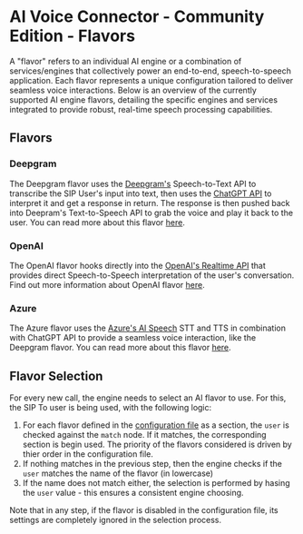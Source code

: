 # AI Voice Connector - Community Edition - Flavors

A "flavor" refers to an individual AI engine or a combination of
services/engines that collectively power an end-to-end, speech-to-speech
application. Each flavor represents a unique configuration tailored to deliver
seamless voice interactions. Below is an overview of the currently supported
AI engine flavors, detailing the specific engines and services integrated to
provide robust, real-time speech processing capabilities.

## Flavors

### Deepgram

The Deepgram flavor uses the [Deepgram's](https://deepgram.com/)
Speech-to-Text API to transcribe the SIP User's input into text, then uses the
[ChatGPT API](https://openai.com/index/chatgpt/) to interpret it and get a
response in return. The response is then pushed back into Deepram's
Text-to-Speech API to grab the voice and play it back to the user. You can
read more about this flavor [here](ai/deepgram.md).

### OpenAI

The OpenAI flavor hooks directly into the [OpenAI's Realtime
API](https://openai.com/index/introducing-the-realtime-api/) that provides
direct Speech-to-Speech interpretation of the user's conversation.
Find out more information about OpenAI flavor [here](ai/openai.md).

### Azure

The Azure flavor uses the [Azure's AI Speech](https://azure.microsoft.com/en-us/products/ai-services/ai-speech/) STT and TTS in combination with ChatGPT API to provide a seamless voice interaction, like the Deepgram flavor. You can read more about this flavor [here](ai/azure.md).

## Flavor Selection

For every new call, the engine needs to select an AI flavor to use. For this,
the SIP To user is being used, with the following logic:

1. For each flavor defined in the [configuration file](config.md) as a
   section, the `user` is checked against the `match` node. If it matches, the
   corresponding section is begin used. The priority of the flavors considered
   is driven by thier order in the configuration file.
2. If nothing matches in the previous step, then the engine checks if the
   `user` matches the name of the flavor (in lowercase)
3. If the name does not match either, the selection is performed by hasing the
   `user` value - this ensures a consistent engine choosing.

Note that in any step, if the flavor is disabled in the configuration file,
its settings are completely ignored in the selection process.
